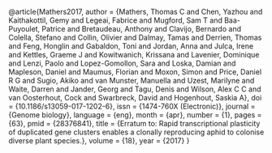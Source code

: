 @article{Mathers2017, author = {Mathers, Thomas C and Chen, Yazhou and
Kaithakottil, Gemy and Legeai, Fabrice and Mugford, Sam T and
Baa-Puyoulet, Patrice and Bretaudeau, Anthony and Clavijo, Bernardo and
Colella, Stefano and Collin, Olivier and Dalmay, Tamas and Derrien,
Thomas and Feng, Honglin and Gabaldon, Toni and Jordan, Anna and Julca,
Irene and Kettles, Graeme J and Kowitwanich, Krissana and Lavenier,
Dominique and Lenzi, Paolo and Lopez-Gomollon, Sara and Loska, Damian
and Mapleson, Daniel and Maumus, Florian and Moxon, Simon and Price,
Daniel R G and Sugio, Akiko and van Munster, Manuella and Uzest,
Marilyne and Waite, Darren and Jander, Georg and Tagu, Denis and Wilson,
Alex C C and van Oosterhout, Cock and Swarbreck, David and Hogenhout,
Saskia A}, doi = {10.1186/s13059-017-1202-6}, issn = {1474-760X
(Electronic)}, journal = {Genome biology}, language = {eng}, month =
{apr}, number = {1}, pages = {63}, pmid = {28376841}, title = {Erratum
to: Rapid transcriptional plasticity of duplicated gene clusters enables
a clonally reproducing aphid to colonise diverse plant species.}, volume
= {18}, year = {2017} }
